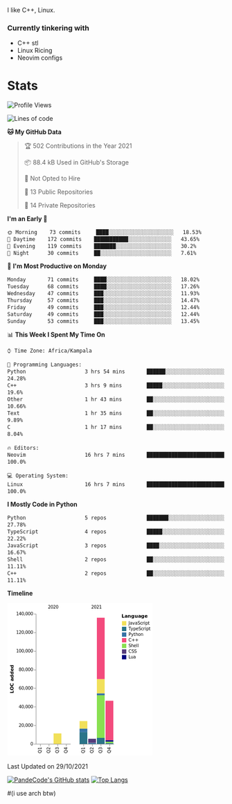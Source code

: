 I like C++, Linux.
### Currently tinkering with
 - C++ stl
 - Linux Ricing
 - Neovim configs

# Stats
<!--START_SECTION:waka-->
![Profile Views](http://img.shields.io/badge/Profile%20Views-8-blue)

![Lines of code](https://img.shields.io/badge/From%20Hello%20World%20I%27ve%20Written-224043%20lines%20of%20code-blue)

**🐱 My GitHub Data** 

> 🏆 502 Contributions in the Year 2021
 > 
> 📦 88.4 kB Used in GitHub's Storage 
 > 
> 🚫 Not Opted to Hire
 > 
> 📜 13 Public Repositories 
 > 
> 🔑 14 Private Repositories  
 > 
**I'm an Early 🐤** 

```text
🌞 Morning    73 commits     ████░░░░░░░░░░░░░░░░░░░░░   18.53% 
🌆 Daytime    172 commits    ███████████░░░░░░░░░░░░░░   43.65% 
🌃 Evening    119 commits    ███████░░░░░░░░░░░░░░░░░░   30.2% 
🌙 Night      30 commits     ██░░░░░░░░░░░░░░░░░░░░░░░   7.61%

```
📅 **I'm Most Productive on Monday** 

```text
Monday       71 commits     ████░░░░░░░░░░░░░░░░░░░░░   18.02% 
Tuesday      68 commits     ████░░░░░░░░░░░░░░░░░░░░░   17.26% 
Wednesday    47 commits     ███░░░░░░░░░░░░░░░░░░░░░░   11.93% 
Thursday     57 commits     ███░░░░░░░░░░░░░░░░░░░░░░   14.47% 
Friday       49 commits     ███░░░░░░░░░░░░░░░░░░░░░░   12.44% 
Saturday     49 commits     ███░░░░░░░░░░░░░░░░░░░░░░   12.44% 
Sunday       53 commits     ███░░░░░░░░░░░░░░░░░░░░░░   13.45%

```


📊 **This Week I Spent My Time On** 

```text
⌚︎ Time Zone: Africa/Kampala

💬 Programming Languages: 
Python                   3 hrs 54 mins       ██████░░░░░░░░░░░░░░░░░░░   24.28% 
C++                      3 hrs 9 mins        █████░░░░░░░░░░░░░░░░░░░░   19.6% 
Other                    1 hr 43 mins        ██░░░░░░░░░░░░░░░░░░░░░░░   10.66% 
Text                     1 hr 35 mins        ██░░░░░░░░░░░░░░░░░░░░░░░   9.89% 
C                        1 hr 17 mins        ██░░░░░░░░░░░░░░░░░░░░░░░   8.04%

🔥 Editors: 
Neovim                   16 hrs 7 mins       █████████████████████████   100.0%

💻 Operating System: 
Linux                    16 hrs 7 mins       █████████████████████████   100.0%

```

**I Mostly Code in Python** 

```text
Python                   5 repos             ███████░░░░░░░░░░░░░░░░░░   27.78% 
TypeScript               4 repos             █████░░░░░░░░░░░░░░░░░░░░   22.22% 
JavaScript               3 repos             ████░░░░░░░░░░░░░░░░░░░░░   16.67% 
Shell                    2 repos             ██░░░░░░░░░░░░░░░░░░░░░░░   11.11% 
C++                      2 repos             ██░░░░░░░░░░░░░░░░░░░░░░░   11.11%

```


**Timeline**

![Chart not found](https://raw.githubusercontent.com/PandeCode/PandeCode/main/charts/bar_graph.png) 


 Last Updated on 29/10/2021
<!--END_SECTION:waka-->
[![PandeCode's GitHub stats](https://github-readme-stats.vercel.app/api?username=PandeCode&theme=dracula&hide_border=true&show_icons=true)](https://github.com/anuraghazra/github-readme-stats)
[![Top Langs](https://github-readme-stats.vercel.app/api/top-langs/?username=PandeCode&layout=compact&theme=dracula&hide_border=true)](https://github.com/anuraghazra/github-readme-stats)


#(i use arch btw)
